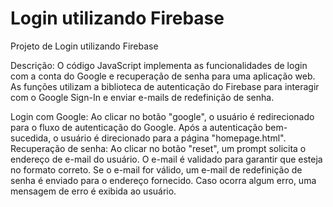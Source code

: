 # Login utilizando Firebase
Projeto de Login utilizando Firebase

Descrição:
O código JavaScript implementa as funcionalidades de login com a conta do Google e recuperação de senha para uma aplicação web. As funções utilizam a biblioteca de autenticação do Firebase para interagir com o Google Sign-In e enviar e-mails de redefinição de senha.


Login com Google:
Ao clicar no botão "google", o usuário é redirecionado para o fluxo de autenticação do Google.
Após a autenticação bem-sucedida, o usuário é direcionado para a página "homepage.html".
Recuperação de senha:
Ao clicar no botão "reset", um prompt solicita o endereço de e-mail do usuário.
O e-mail é validado para garantir que esteja no formato correto.
Se o e-mail for válido, um e-mail de redefinição de senha é enviado para o endereço fornecido.
Caso ocorra algum erro, uma mensagem de erro é exibida ao usuário.
